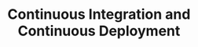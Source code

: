 ---
name: "Florian Motlik"
company: "Codeship"
title: "Continuous Integration and Continuous Deployment"
episode: 1
upcoming: true
twitter_url: https://twitter.com/flomotlik
download_url: https://simplecast.fm/media/1488.mp3
avatar: florian_motlik.jpeg
summary: |
  <a href="https://twitter.com/flomotlik">Florian Motlik</a> tells us about continuous integration, continuous deployment, and why they matter. He breaks it down and shares a little about how his product <a href="http://www.codeship.com">Codeship</a> makes it easier.
links:
  - :url: http://www.codeship.com
    :label: "Codeship"
  - :url: http://blog.teamtreehouse.com/use-continuous-integration-continuous-deployment
    :label: "Why You Should Use Continuous Integration and Continuous Deployment [TeamTreehouse]"
tweetables:
  - :quote: "Something about continuous integration and continuous deployment."
    :tweet: "&quot;Something about continuous integration and continuous deployment.&quot; - @flomotlik"
questions:
  - :question: hello
    :timestamp: 3:31
    :seconds: 211
---